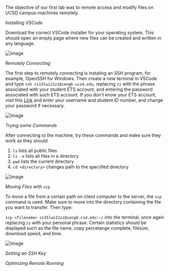 The objective of our first lab was to remote access and modify files on UCSD campus-machines remotely.

*Installing VSCode*

Download the correct VSCode installer for your operating system. This should open an empty page where new files can be created and written in any language.

![Image](https://i.gyazo.com/1b658b1e105963ab1d3ca846d61353df.png)

*Remotely Connecting*

The first step to remotely connecting is instaling an SSH program, for example, OpenSSH for Windows.
Then create a new terminal in VSCode and type ```ssh cs15lwi22zz@ieng6.ucsd.edu```, replacing ```zz``` with the phrase associated with your student ETS account, and entering the password associated with such ETS account. If you don't know your ETS account, visit this [Link](https://sdacs.ucsd.edu/~icc/index.php) and enter your username and student ID number, and change your password if necessary. 

![Image](https://i.gyazo.com/253bfd51dbbf43fc1238576e6df76d6f.png)

*Trying some Commands*

After connecting to the machine, try these commands and make sure they work as they should

1. ```ls``` lists all public files
2. ```ls -a``` lists all files in a directory
3. ```pwd``` lists the current directory
4. ```cd <directory>``` changes path to the speciifed directory

![Image](https://i.gyazo.com/635f21d971149ccfd4a9bfde88217047.png)

*Moving Files with* ```scp```

To move a file from a certain path on client computer to the server, the ```scp``` command is used.
Make sure to move into the directory containing the file you want to transfer. Then type:

```scp <filename> cs15lwi22zz@ieng6.csd.edu:~/``` into the terminal, once again replacing ```zz``` with your personal phrase. Certain statistics should be displayed such as the file name, copy percetange complete, filesize, download speed, and time.

![Image](https://i.gyazo.com/2e7a8b278f7fee8890c01cd8eb285589.png)

*Setting an SSH Key*



*Optimizing Remote Running*
